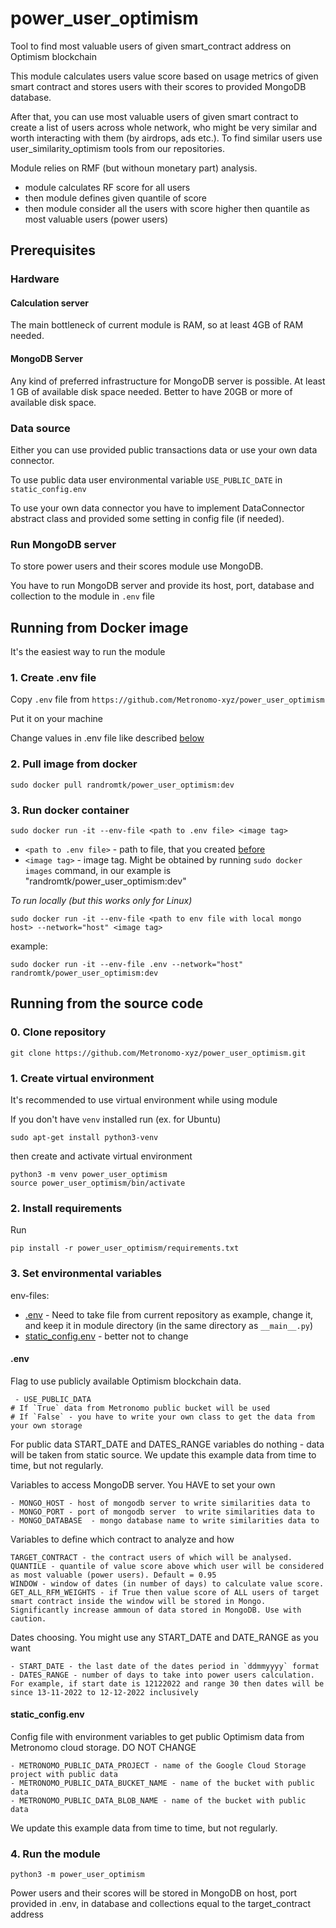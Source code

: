 # power_user_optimism
Tool to find most valuable users of given smart_contract address on Optimism blockchain

This module calculates users value score based on usage metrics of given smart contract and stores users with their scores to provided MongoDB database.

After that, you can use most valuable users of given smart contract to create a list of users across whole network, who might be very similar and worth interacting with them (by airdrops, ads etc.). To find similar users use user_similarity_optimism tools from our repositories.

Module relies on RMF (but withoun monetary part) analysis.
 - module calculates RF score for all users
 - then module defines given quantile of score
 - then module consider all the users with score higher then quantile as most valuable users (power users)

## Prerequisites

### Hardware
#### Calculation server
The main bottleneck of current module is RAM, so at least 4GB of RAM needed. 

#### MongoDB Server
Any kind of preferred infrastructure for MongoDB server is possible. At least 1 GB of available disk space needed. Better to have 20GB or more of available disk space.

### Data source
Either you can use provided public transactions data or use your own data connector. 

To use public data user environmental variable `USE_PUBLIC_DATE` in `static_config.env`

To use your own data connector you have to implement DataConnector abstract class and provided some setting in config file (if needed). 

### Run MongoDB server

To store power users and their scores module use MongoDB. 

You have to run MongoDB server and provide its host, port, database and collection to the module in `.env` file

## Running from Docker image
It's the easiest way to run the module

### 1. Create .env file

Copy `.env` file from `https://github.com/Metronomo-xyz/power_user_optimism`

Put it on your machine

Change values in .env file like described [below](#env)

### 2. Pull image from docker

```
sudo docker pull randromtk/power_user_optimism:dev
```

### 3. Run docker container

```
sudo docker run -it --env-file <path to .env file> <image tag>
```

- `<path to .env file>` - path to file, that you created [before](#1createenvfile)
- `<image tag>` - image tag. Might be obtained by running `sudo docker images` command, in our example is "randromtk/power_user_optimism:dev"

*To run locally (but this works only for Linux)*

```
sudo docker run -it --env-file <path to env file with local mongo host> --network="host" <image tag>
```

example:
```
sudo docker run -it --env-file .env --network="host" randromtk/power_user_optimism:dev
```

## Running from the source code

### 0. Clone repository

`git clone https://github.com/Metronomo-xyz/power_user_optimism.git`

### 1. Create virtual environment

It's recommended to use virtual environment while using module

If you don't have `venv` installed run (ex. for Ubuntu)
```
sudo apt-get install python3-venv
```
then create and activate virtual environment
```
python3 -m venv power_user_optimism
source power_user_optimism/bin/activate
```

### 2. Install requirements
Run
```
pip install -r power_user_optimism/requirements.txt
```

### 3. Set environmental variables

env-files:
- [.env](#env) - Need to take file from current repository as example, change it, and keep it in module directory (in the same directory as `__main__.py`)
- [static_config.env](#static_configenv) - better not to change

#### .env
Flag to use publicly available Optimism blockchain data.
```
 - USE_PUBLIC_DATA
# If `True` data from Metronomo public bucket will be used
# If `False` - you have to write your own class to get the data from your own storage 
 ```
For public data START_DATE and DATES_RANGE variables do nothing - data will be taken from static source. We update this example data from time to time, but not regularly.

Variables to access MongoDB server. You HAVE to set your own

```
- MONGO_HOST - host of mongodb server to write similarities data to
- MONGO_PORT - port of mongodb server  to write similarities data to
- MONGO_DATABASE  - mongo database name to write similarities data to
```
Variables to define which contract to analyze and how
```
TARGET_CONTRACT - the contract users of which will be analysed.
QUANTILE - quantile of value score above which user will be considered as most valuable (power users). Default = 0.95
WINDOW - window of dates (in number of days) to calculate value score.
GET_ALL_RFM_WEIGHTS - if True then value score of ALL users of target smart contract inside the window will be stored in Mongo. Significantly increase ammoun of data stored in MongoDB. Use with caution.
```

Dates choosing. You might use any START_DATE and DATE_RANGE as you want
```
- START_DATE - the last date of the dates period in `ddmmyyyy` format
- DATES_RANGE - number of days to take into power users calculation. For example, if start date is 12122022 and range 30 then dates will be since 13-11-2022 to 12-12-2022 inclusively
```

#### static_config.env
Config file with environment variables to get public Optimism data from Metronomo cloud storage. DO NOT CHANGE
```
- METRONOMO_PUBLIC_DATA_PROJECT - name of the Google Cloud Storage project with public data
- METRONOMO_PUBLIC_DATA_BUCKET_NAME - name of the bucket with public data
- METRONOMO_PUBLIC_DATA_BLOB_NAME - name of the bucket with public data
```
We update this example data from time to time, but not regularly.

### 4. Run the module

```python3 -m power_user_optimism```

Power users and their scores will be stored in MongoDB on host, port provided in .env, in database and collections equal to the target_contract address
